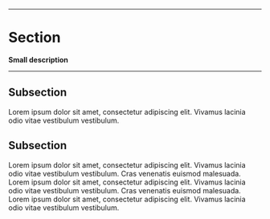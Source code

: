
---

# Section
**Small description**

---

## Subsection
Lorem ipsum dolor sit amet, consectetur adipiscing elit. Vivamus lacinia odio vitae vestibulum vestibulum.

## Subsection
Lorem ipsum dolor sit amet, consectetur adipiscing elit. Vivamus lacinia odio vitae vestibulum vestibulum. Cras venenatis euismod malesuada. Lorem ipsum dolor sit amet, consectetur adipiscing elit. Vivamus lacinia odio vitae vestibulum vestibulum. Cras venenatis euismod malesuada. Lorem ipsum dolor sit amet, consectetur adipiscing elit. Vivamus lacinia odio vitae vestibulum vestibulum.
